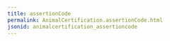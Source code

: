 ```yaml
---
title: assertionCode
permalink: AnimalCertification.assertionCode.html
jsonid: animalcertification_assertioncode
---
```

